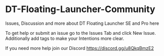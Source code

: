 # DT-Floating-Launcher-Community
Issues, Discussion and more about DT Floating Launcher SE and Pro here

To get help or submit an issue go to the Issues Tab and click New Issue.
Additionally add tags to make your Intentions more clear.

If you need more help join our Discord https://discord.gg/u8QkqBmzE2
